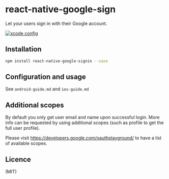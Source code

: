 # react-native-google-sign
Let your users sign in with their Google account.

[![xcode config](https://github.com/apptailor/react-native-google-signin/raw/master/img/demo-app.gif)](#demo)

## Installation

```bash
npm install react-native-google-signin --save
```

## Configuration and usage

See ```android-guide.md``` and ```ios-guide.md```

## Additional scopes

By default you only get user email and name upon successful login. More info can be requested by using additional scopes (such as profile to get the full user profile).

Please visit https://developers.google.com/oauthplayground/ to have a list of available scopes.

## Licence
(MIT)
